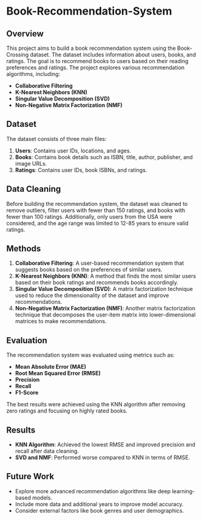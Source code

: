 # Book-Recommendation-System
## Overview
This project aims to build a book recommendation system using the Book-Crossing dataset. The dataset includes information about users, books, and ratings. The goal is to recommend books to users based on their reading preferences and ratings. The project explores various recommendation algorithms, including:

- **Collaborative Filtering**
- **K-Nearest Neighbors (KNN)**
- **Singular Value Decomposition (SVD)**
- **Non-Negative Matrix Factorization (NMF)**

## Dataset
The dataset consists of three main files:
1. **Users**: Contains user IDs, locations, and ages.
2. **Books**: Contains book details such as ISBN, title, author, publisher, and image URLs.
3. **Ratings**: Contains user IDs, book ISBNs, and ratings.

## Data Cleaning
Before building the recommendation system, the dataset was cleaned to remove outliers, filter users with fewer than 150 ratings, and books with fewer than 100 ratings. Additionally, only users from the USA were considered, and the age range was limited to 12-85 years to ensure valid ratings.

## Methods
1. **Collaborative Filtering**: A user-based recommendation system that suggests books based on the preferences of similar users.
2. **K-Nearest Neighbors (KNN)**: A method that finds the most similar users based on their book ratings and recommends books accordingly.
3. **Singular Value Decomposition (SVD)**: A matrix factorization technique used to reduce the dimensionality of the dataset and improve recommendations.
4. **Non-Negative Matrix Factorization (NMF)**: Another matrix factorization technique that decomposes the user-item matrix into lower-dimensional matrices to make recommendations.

## Evaluation
The recommendation system was evaluated using metrics such as:
- **Mean Absolute Error (MAE)**
- **Root Mean Squared Error (RMSE)**
- **Precision**
- **Recall**
- **F1-Score**

The best results were achieved using the KNN algorithm after removing zero ratings and focusing on highly rated books.

## Results
- **KNN Algorithm**: Achieved the lowest RMSE and improved precision and recall after data cleaning.
- **SVD and NMF**: Performed worse compared to KNN in terms of RMSE.

## Future Work
- Explore more advanced recommendation algorithms like deep learning-based models.
- Include more data and additional years to improve model accuracy.
- Consider external factors like book genres and user demographics.
